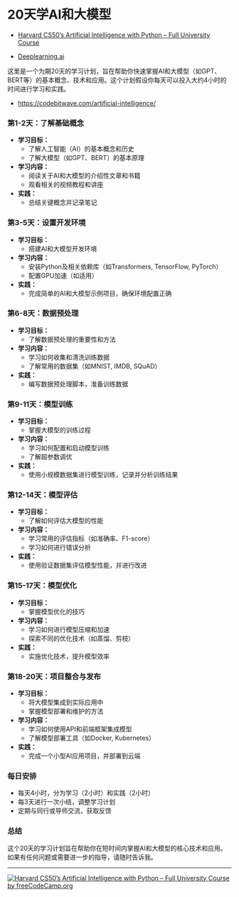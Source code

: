 # 20天学AI和大模型
- [Harvard CS50’s Artificial Intelligence with Python – Full University Course](https://www.youtube.com/watch?v=5NgNicANyqM&t=2s)

- [Deeplearning.ai](https://www.deeplearning.ai/courses/)

这里是一个为期20天的学习计划，旨在帮助你快速掌握AI和大模型（如GPT、BERT等）的基本概念、技术和应用。这个计划假设你每天可以投入大约4小时的时间进行学习和实践。

- https://codebitwave.com/artificial-intelligence/
  
### 第1-2天：了解基础概念
- **学习目标：**
  - 了解人工智能（AI）的基本概念和历史
  - 了解大模型（如GPT、BERT）的基本原理
- **学习内容：**
  - 阅读关于AI和大模型的介绍性文章和书籍
  - 观看相关的视频教程和讲座
- **实践：**
  - 总结关键概念并记录笔记

### 第3-5天：设置开发环境
- **学习目标：**
  - 搭建AI和大模型开发环境
- **学习内容：**
  - 安装Python及相关依赖库（如Transformers, TensorFlow, PyTorch）
  - 配置GPU加速（如适用）
- **实践：**
  - 完成简单的AI和大模型示例项目，确保环境配置正确

### 第6-8天：数据预处理
- **学习目标：**
  - 了解数据预处理的重要性和方法
- **学习内容：**
  - 学习如何收集和清洗训练数据
  - 了解常用的数据集（如MNIST, IMDB, SQuAD）
- **实践：**
  - 编写数据预处理脚本，准备训练数据

### 第9-11天：模型训练
- **学习目标：**
  - 掌握大模型的训练过程
- **学习内容：**
  - 学习如何配置和启动模型训练
  - 了解超参数调优
- **实践：**
  - 使用小规模数据集进行模型训练，记录并分析训练结果

### 第12-14天：模型评估
- **学习目标：**
  - 了解如何评估大模型的性能
- **学习内容：**
  - 学习常用的评估指标（如准确率、F1-score）
  - 学习如何进行错误分析
- **实践：**
  - 使用验证数据集评估模型性能，并进行改进

### 第15-17天：模型优化
- **学习目标：**
  - 掌握模型优化的技巧
- **学习内容：**
  - 学习如何进行模型压缩和加速
  - 探索不同的优化技术（如蒸馏、剪枝）
- **实践：**
  - 实施优化技术，提升模型效率

### 第18-20天：项目整合与发布
- **学习目标：**
  - 将大模型集成到实际应用中
  - 掌握模型部署和维护的方法
- **学习内容：**
  - 学习如何使用API和前端框架集成模型
  - 了解模型部署工具（如Docker, Kubernetes）
- **实践：**
  - 完成一个小型AI应用项目，并部署到云端

### 每日安排
- 每天4小时，分为学习（2小时）和实践（2小时）
- 每3天进行一次小结，调整学习计划
- 定期与同行或导师交流，获取反馈

### 总结
这个20天的学习计划旨在帮助你在短时间内掌握AI和大模型的核心技术和应用。如果有任何问题或需要进一步的指导，请随时告诉我。


------
[![Harvard CS50’s Artificial Intelligence with Python – Full University Course by freeCodeCamp.org](https://img.youtube.com/vi/5NgNicANyqM/maxresdefault.jpg)](https://youtu.be/5NgNicANyqM)

